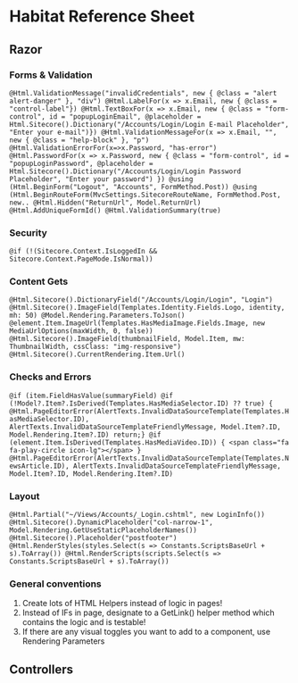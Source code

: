 # Habitat Reference Sheet

## Razor

### Forms & Validation
`
@Html.ValidationMessage("invalidCredentials", new { @class = "alert alert-danger" }, "div")
@Html.LabelFor(x => x.Email, new { @class = "control-label"})
@Html.TextBoxFor(x => x.Email, new { @class = "form-control", id = "popupLoginEmail", @placeholder = Html.Sitecore().Dictionary("/Accounts/Login/Login E-mail Placeholder", "Enter your e-mail")})
@Html.ValidationMessageFor(x => x.Email, "", new { @class = "help-block" }, "p")
@Html.ValidationErrorFor(x=>x.Password, "has-error")
@Html.PasswordFor(x => x.Password, new { @class = "form-control", id = "popupLoginPassword", @placeholder = Html.Sitecore().Dictionary("/Accounts/Login/Login Password Placeholder", "Enter your password") })
@using (Html.BeginForm("Logout", "Accounts", FormMethod.Post))
@using (Html.BeginRouteForm(MvcSettings.SitecoreRouteName, FormMethod.Post, new..
@Html.Hidden("ReturnUrl", Model.ReturnUrl)
@Html.AddUniqueFormId()
@Html.ValidationSummary(true)
`
### Security
`
@if (!(Sitecore.Context.IsLoggedIn && Sitecore.Context.PageMode.IsNormal))
`
### Content Gets
`
@Html.Sitecore().DictionaryField("/Accounts/Login/Login", "Login")
@Html.Sitecore().ImageField(Templates.Identity.Fields.Logo, identity, mh: 50)
@Model.Rendering.Parameters.ToJson()
@element.Item.ImageUrl(Templates.HasMediaImage.Fields.Image, new MediaUrlOptions(maxWidth, 0, false))
@Html.Sitecore().ImageField(thumbnailField, Model.Item, mw: ThumbnailWidth, cssClass: "img-responsive")
@Html.Sitecore().CurrentRendering.Item.Url()
`
### Checks and Errors
`
@if (item.FieldHasValue(summaryField)
@if (!Model?.Item?.IsDerived(Templates.HasMediaSelector.ID) ?? true) { @Html.PageEditorError(AlertTexts.InvalidDataSourceTemplate(Templates.HasMediaSelector.ID), AlertTexts.InvalidDataSourceTemplateFriendlyMessage, Model.Item?.ID, Model.Rendering.Item?.ID) return;}
@if (element.Item.IsDerived(Templates.HasMediaVideo.ID)) { <span class="fa fa-play-circle icon-lg"></span> }
@Html.PageEditorError(AlertTexts.InvalidDataSourceTemplate(Templates.NewsArticle.ID), AlertTexts.InvalidDataSourceTemplateFriendlyMessage, Model.Item?.ID, Model.Rendering.Item?.ID)
`
### Layout 
`
@Html.Partial("~/Views/Accounts/_Login.cshtml", new LoginInfo())
@Html.Sitecore().DynamicPlaceholder("col-narrow-1", Model.Rendering.GetUseStaticPlaceholderNames())
@Html.Sitecore().Placeholder("postfooter")
@Html.RenderStyles(styles.Select(s => Constants.ScriptsBaseUrl + s).ToArray())
@Html.RenderScripts(scripts.Select(s => Constants.ScriptsBaseUrl + s).ToArray())
`
### General conventions

1. Create lots of HTML Helpers instead of logic in pages!
2. Instead of IFs in page, designate to a GetLink() helper method which contains the logic and is testable!
3. If there are any visual toggles you want to add to a component, use Rendering Parameters

## Controllers

